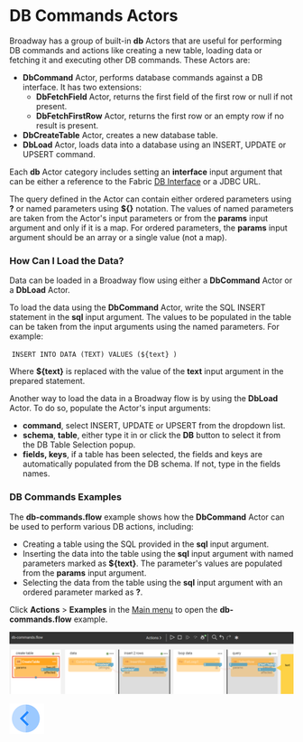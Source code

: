 # DB Commands Actors 

Broadway has a group of built-in **db** Actors that are useful for performing DB commands and actions like creating a new table, loading data or fetching it and executing other DB commands. These Actors are:
- **DbCommand** Actor, performs database commands against a DB interface. It has two extensions: 
  - **DbFetchField** Actor, returns the first field of the first row or null if not present.
  - **DbFetchFirstRow** Actor, returns the first row or an empty row if no result is present.
- **DbCreateTable** Actor, creates a new database table.
- **DbLoad** Actor, loads data into a database using an INSERT, UPDATE or UPSERT command.

Each **db** Actor category includes setting an **interface** input argument that can be either a reference to the Fabric [DB Interface](/articles/05_DB_interfaces/03_DB_interfaces_overview.md) or a JDBC URL. 

The query defined in the Actor can contain either ordered parameters using **?** or named parameters using **${}** notation. The values of named parameters are taken from the Actor's input parameters or from the **params** input argument and only if it is a map. For ordered parameters, the **params** input argument should be an array or a single value (not a map).

### How Can I Load the Data?

Data can be loaded in a Broadway flow using either a **DbCommand** Actor or a **DbLoad** Actor.

To load the data using the **DbCommand** Actor, write the SQL INSERT statement in the **sql** input argument. The values to be populated in the table can be taken from the input arguments using the named parameters. For example:

​	`INSERT INTO DATA (TEXT) VALUES (${text} )`

Where **${text}** is replaced with the value of the **text** input argument in the prepared statement.

Another way to load the data in a Broadway flow is by using the **DbLoad** Actor. To do so, populate the Actor's input arguments:

* **command**, select INSERT, UPDATE or UPSERT from the dropdown list.
* **schema**, **table**, either type it in or click the **DB** button to select it from the DB Table Selection popup. 
* **fields, keys**, if a table has been selected, the fields and keys are automatically populated from the DB schema. If not, type in the fields names.

### DB Commands Examples

The **db-commands.flow** example shows how the **DbCommand** Actor can be used to perform various DB actions, including:

* Creating a table using the SQL provided in the **sql** input argument.
* Inserting the data into the table using the **sql** input argument with named parameters marked as **${text}**. The parameter's values are populated from the **params** input argument.
* Selecting the data from the table using the **sql** input argument with an ordered parameter marked as **?**. 

Click **Actions** > **Examples** in the [Main menu](../18_broadway_flow_window.md#main-menu) to open the **db-commands.flow** example. 

![image](../images/99_actors_05_1.PNG)





[![Previous](/articles/images/Previous.png)](04_queue_actors.md)
